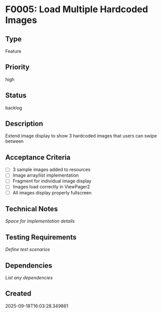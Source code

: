 # F0005: Load Multiple Hardcoded Images

## Type
Feature

## Priority
high

## Status
backlog

## Description
Extend image display to show 3 hardcoded images that users can swipe between

## Acceptance Criteria
- [ ] 3 sample images added to resources
- [ ] Image array/list implementation
- [ ] Fragment for individual image display
- [ ] Images load correctly in ViewPager2
- [ ] All images display properly fullscreen

## Technical Notes
_Space for implementation details_

## Testing Requirements
_Define test scenarios_

## Dependencies
_List any dependencies_

## Created
2025-09-18T16:03:28.349861
